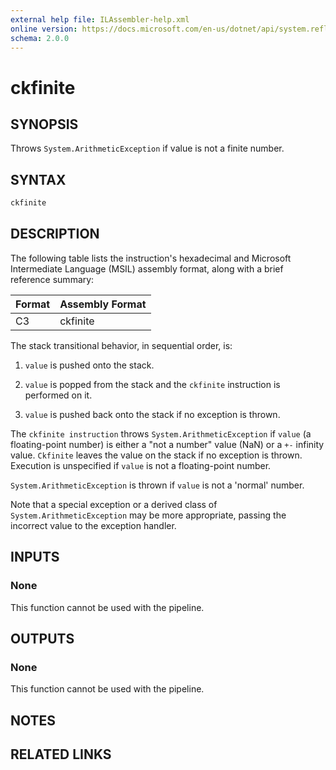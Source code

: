 ```yaml
---
external help file: ILAssembler-help.xml
online version: https://docs.microsoft.com/en-us/dotnet/api/system.reflection.emit.opcodes.ckfinite
schema: 2.0.0
---
```


# ckfinite

## SYNOPSIS

Throws `System.ArithmeticException` if value is not a finite number.

## SYNTAX

```powershell
ckfinite
```

## DESCRIPTION

The following table lists the instruction's hexadecimal and Microsoft Intermediate Language (MSIL) assembly format, along with a brief reference summary:

| Format | Assembly Format |
| ------ | --------------- |
| C3     | ckfinite        |

 The stack transitional behavior, in sequential order, is:

1.  `value` is pushed onto the stack.

2.  `value` is popped from the stack and the `ckfinite` instruction is performed on it.

3.  `value` is pushed back onto the stack if no exception is thrown.

 The `ckfinite instruction` throws `System.ArithmeticException` if `value` (a floating-point number) is either a "not a number" value (NaN) or a `+-` infinity value. `Ckfinite` leaves the value on the stack if no exception is thrown. Execution is unspecified if `value` is not a floating-point number.

 `System.ArithmeticException` is thrown if `value` is not a 'normal' number.

 Note that a special exception or a derived class of `System.ArithmeticException` may be more appropriate, passing the incorrect value to the exception handler.

## INPUTS

### None

This function cannot be used with the pipeline.

## OUTPUTS

### None

This function cannot be used with the pipeline.

## NOTES

## RELATED LINKS
